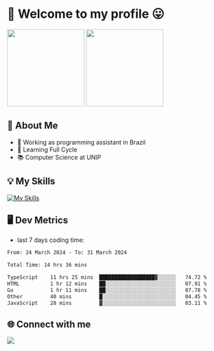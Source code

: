 # 🎉 Welcome to my profile 😛

<div>
  <img height="180em" src="https://github-readme-stats.vercel.app/api?username=VinicciusSantos&show_icons=true&icon_color=fff&include_all_commits=true&count_private=true&bg_color=30,000,000&title_color=fff&text_color=fff"/>
  <img height="180em" src="https://github-readme-stats.vercel.app/api/top-langs/?username=VinicciusSantos&langs_count=8&layout=compact&include_all_commits=true&count_private=true&bg_color=30,000,000&title_color=fff&text_color=fff"/>
</div>

## 📖 About Me
- 🔭 Working as programming assistant in Brazil
- 🌱 Learning Full Cycle
- 📚 Computer Science at UNIP

## 💡 My Skills

[![My Skills](https://skills.thijs.gg/icons?i=angular,react,styledcomponents,jest,html,css,sass,bootstrap,ts,js,go,nodejs,express,nestjs,git,c,py,postgres,mysql,sqlite,docker,graphql)](https://github.com/VinicciusSantos)

## 🖥️ Dev Metrics

- last 7 days coding time:

<!--START_SECTION:waka-->

```txt
From: 24 March 2024 - To: 31 March 2024

Total Time: 14 hrs 36 mins

TypeScript    11 hrs 25 mins  ██████████████████▓░░░░░░   74.72 %
HTML          1 hr 12 mins    ██░░░░░░░░░░░░░░░░░░░░░░░   07.91 %
Go            1 hr 11 mins    ██░░░░░░░░░░░░░░░░░░░░░░░   07.78 %
Other         40 mins         █░░░░░░░░░░░░░░░░░░░░░░░░   04.45 %
JavaScript    28 mins         ▓░░░░░░░░░░░░░░░░░░░░░░░░   03.11 %
```

<!--END_SECTION:waka-->

## 🌐 Connect with me

<a href="https://www.linkedin.com/in/vinicius-guedes-b817aa223/"><img src="https://img.shields.io/badge/LinkedIn-0077B5?style=for-the-badge&logo=linkedin&logoColor=white"/></a>

